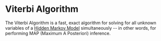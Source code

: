 # Viterbi Algorithm
The Viterbi Algorithm is a fast, exact algorithm for solving for all unknown variables of a [Hidden Markov Model](https://github.com/hpcanalytics/Hidden-Markov-Model) simultaneously -- in other words, for performing MAP (Maximum A Posteriori) inference.

